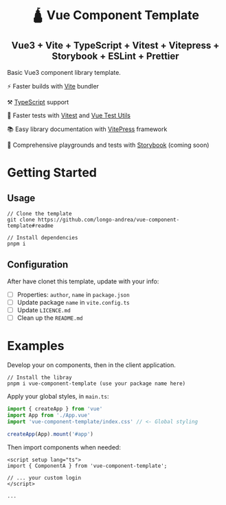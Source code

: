 <div align="center">
<h1>🛕 Vue Component Template</h1>
<h2>Vue3 + Vite + TypeScript + Vitest + Vitepress + Storybook + ESLint + Prettier</h2>
</div>


Basic Vue3 component library template.

   ⚡️ Faster builds with [Vite](https://vitejs.dev/) bundler

   ⚒️ [TypeScript](https://www.typescriptlang.org/) support

   🧪 Faster tests with [Vitest](https://vitest.dev/) and [Vue Test Utils](https://test-utils.vuejs.org/)

   📚 Easy library documentation with [VitePress](https://vitepress.dev/) framework

   📃 Comprehensive playgrounds and tests with [Storybook](https://storybook.js.org/) (coming soon)

# Getting Started

## Usage

```
// Clone the template
git clone https://github.com/longo-andrea/vue-component-template#readme

// Install dependencies
pnpm i
```

## Configuration

After have clonet this template, update with your info:

- [ ] Properties: `author`, `name` in `package.json`
- [ ] Update package `name` in `vite.config.ts`
- [ ] Update `LICENCE.md`
- [ ] Clean up the `README.md`

# Examples

Develop your on components, then in the client application.

```
// Install the libray
pnpm i vue-component-template (use your package name here)
```

Apply your global styles, in `main.ts`:
```main.ts
import { createApp } from 'vue'
import App from './App.vue'
import 'vue-component-template/index.css' // <- Global styling

createApp(App).mount('#app')

```

Then import components when needed:

```App.vue
<script setup lang="ts">
import { ComponentA } from 'vue-component-template';

// ... your custom login
</script>

...
```